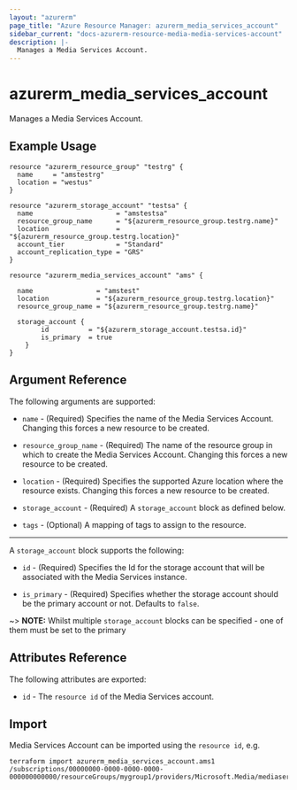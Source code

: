 ```yaml
---
layout: "azurerm"
page_title: "Azure Resource Manager: azurerm_media_services_account"
sidebar_current: "docs-azurerm-resource-media-media-services-account"
description: |-
  Manages a Media Services Account.
---
```


# azurerm_media_services_account

Manages a Media Services Account.

## Example Usage

```hcl
resource "azurerm_resource_group" "testrg" {
  name     = "amstestrg"
  location = "westus"
}

resource "azurerm_storage_account" "testsa" {
  name                     = "amstestsa"
  resource_group_name      = "${azurerm_resource_group.testrg.name}"
  location                 = "${azurerm_resource_group.testrg.location}"
  account_tier             = "Standard"
  account_replication_type = "GRS"
}

resource "azurerm_media_services_account" "ams" {

  name                = "amstest"
  location            = "${azurerm_resource_group.testrg.location}"
  resource_group_name = "${azurerm_resource_group.testrg.name}"
		
  storage_account {
		id          = "${azurerm_storage_account.testsa.id}"
		is_primary  = true
	}
}
```

## Argument Reference

The following arguments are supported:

* `name` - (Required) Specifies the name of the Media Services Account. Changing this forces a new resource to be created.

* `resource_group_name` - (Required) The name of the resource group in which to create the Media Services Account. Changing this forces a new resource to be created.

* `location` - (Required) Specifies the supported Azure location where the resource exists. Changing this forces a new resource to be created.

* `storage_account` - (Required) A `storage_account` block as defined below.

* `tags` - (Optional) A mapping of tags to assign to the resource.

---

A `storage_account` block supports the following:

* `id` - (Required) Specifies the Id for the storage account that will be associated with the Media Services instance.

* `is_primary` - (Required) Specifies whether the storage account should be the primary account or not. Defaults to `false`.

~> **NOTE:** Whilst multiple `storage_account` blocks can be specified - one of them must be set to the primary

## Attributes Reference

The following attributes are exported:

* `id` - The `resource id` of the Media Services account.

## Import

Media Services Account can be imported using the `resource id`, e.g.

```shell
terraform import azurerm_media_services_account.ams1 /subscriptions/00000000-0000-0000-0000-000000000000/resourceGroups/mygroup1/providers/Microsoft.Media/mediaservices/ams1
```